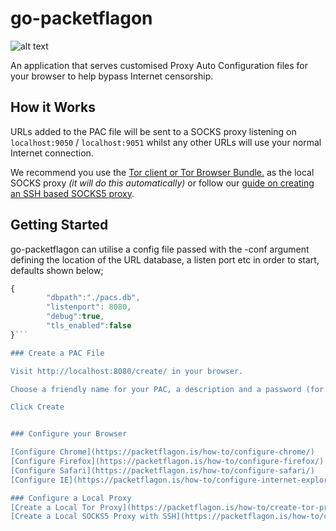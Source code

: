# go-packetflagon
![alt text](https://pbs.twimg.com/media/CegH8M9W4AEXeHz.png "Example image of the http interface")

An application that serves customised Proxy Auto Configuration files for your browser to help bypass Internet censorship.

## How it Works
URLs added to the PAC file will be sent to a SOCKS proxy listening on ```localhost:9050``` / ```localhost:9051``` whilst any other URLs will use your normal Internet connection.

We recommend you use the [Tor client or Tor Browser Bundle.](https://www.torproject.org/index.html.en) as the local SOCKS proxy *(it will do this automatically)* or follow our [guide on creating an SSH based SOCKS5 proxy](https://immunicity.org/how-to/create-socks5-proxy/).


## Getting Started
go-packetflagon can utilise a config file passed with the -conf argument defining the location of the URL database, a listen port etc in order to start, defaults shown below;

```javascript
{
        "dbpath":"./pacs.db",
        "listenport": 8080,
        "debug":true,
        "tls_enabled":false
}```

### Create a PAC File

Visit http://localhost:8080/create/ in your browser.

Choose a friendly name for your PAC, a description and a password (for sync/restore functionality), a comma (,) separated list of URLs to send to the local proxy and select if you want to sync this PAC file with the PacketFlagon API.

Click Create


### Configure your Browser

[Configure Chrome](https://packetflagon.is/how-to/configure-chrome/)
[Configure Firefox](https://packetflagon.is/how-to/configure-firefox/)
[Configure Safari](https://packetflagon.is/how-to/configure-safari/)
[Configure IE](https://packetflagon.is/how-to/configure-internet-explorer/)

### Configure a Local Proxy
[Create a Local Tor Proxy](https://packetflagon.is/how-to/create-tor-proxy/)
[Create a Local SOCKS5 Proxy with SSH](https://packetflagon.is/how-to/create-socks5-proxy/)

